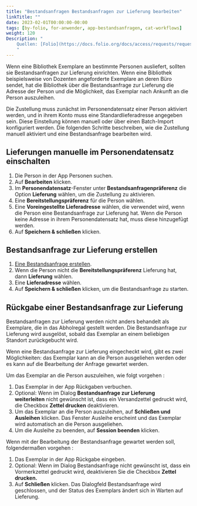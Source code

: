 ```yaml
---
title: "Bestandsanfragen Bestandsanfragen zur Lieferung bearbeiten"
linkTitle: ""
date: 2023-02-01T00:00:00-00:00
tags: [by-folio, for-anwender, app-bestandsanfragen, cat-workflows]
weight: 120
Description: "
    Quellen: [Folio](https://docs.folio.org/docs/access/requests/requests/#processing-delivery-requests) & [GBV](https://info.gbv.de/display/FOLIOGBVEXTERN/Folio:+Bestandsanfragen+Bestandsanfragen+zur+Lieferung+bearbeiten)
    "
---
```


Wenn eine Bibliothek Exemplare an bestimmte Personen ausliefert, sollten sie Bestandsanfragen zur Lieferung einrichten. Wenn eine Bibliothek beispielsweise von Dozenten angeforderte Exemplare an deren Büro sendet, hat die Bibliothek über die Bestandsanfrage zur Lieferung die Adresse der Person und die Möglichkeit, das Exemplar nach Ankunft an die Person auszuleihen.

Die Zustellung muss zunächst im Personendatensatz einer Person aktiviert werden, und in ihrem Konto muss eine Standardlieferadresse angegeben sein. Diese Einstellung können manuell oder über einen Batch-Import konfiguriert werden. Die folgenden Schritte beschreiben, wie die Zustellung manuell aktiviert und eine Bestandsanfrage bearbeiten wird.

## Lieferungen manuelle im Personendatensatz einschalten

1.  Die Person in der App Personen suchen.
2.  Auf **Bearbeiten** klicken.
3.  Im **Personendatensatz**\-Fenster unter **Bestandsanfragenpräferenz** die Option **Lieferung** wählen, um die Zustellung zu aktivieren.
4.  Eine **Bereitstellungspräferenz** für die Person wählen.
5.  Eine **Voreingestellte Lieferadresse** wählen, die verwendet wird, wenn die Person eine Bestandsanfrage zur Lieferung hat. Wenn die Person keine Adresse in ihrem Personendatensatz hat, muss diese hinzugefügt werden.
6.  Auf **Speichern & schließen** klicken.

## Bestandsanfrage zur Lieferung erstellen

1.  [Eine Bestandsanfrage erstellen](https://info.gbv.de/display/FOLIOGBVEXTERN/Folio%3A+Bestandsanfragen+auf+Exemplarebene).
2.  Wenn die Person nicht die **Bereitstellungspräferenz** Lieferung hat, dann **Lieferung** wählen.
3.  Eine **Lieferadresse** wählen.
4.  Auf **Speichern & schließen** klicken, um die Bestandsanfrage zu starten.

## Rückgabe einer Bestandsanfrage zur Lieferung

Bestandsanfragen zur Lieferung werden nicht anders behandelt als Exemplare, die in das Abholregal gestellt werden. Die Bestandsanfrage zur Lieferung wird ausgelöst, sobald das Exemplar an einem beliebigen Standort zurückgebucht wird.

Wenn eine Bestandsanfrage zur Lieferung eingecheckt wird, gibt es zwei Möglichkeiten: das Exemplar kann an die Person ausgeliehen werden oder es kann auf die Bearbeitung der Anfrage gewartet werden.

Um das Exemplar an die Person auszuleihen, wie folgt vorgehen :

1.  Das Exemplar in der App Rückgaben verbuchen.
2.  Optional: Wenn im Dialog **Bestandsanfrage zur Lieferung weiterleiten** nicht gewünscht ist, dass ein Versandzettel gedruckt wird, die Checkbox **Zettel drucken** deaktivieren.
3.  Um das Exemplar an die Person auszuleihen, auf **Schließen und Ausleihen** klicken. Das Fenster Ausleihe erscheint und das Exemplar wird automatisch an die Person ausgeliehen.
4.  Um die Ausleihe zu beenden, auf **Session beenden** klicken.

Wenn mit der Bearbeitung der Bestandsanfrage gewartet werden soll, folgendermaßen vorgehen :

1.  Das Exemplar in der App Rückgabe eingeben.
2.  Optional: Wenn im Dialog Bestandsanfrage nicht gewünscht ist, dass ein Vormerkzettel gedruckt wird, deaktivieren Sie die Checkbox **Zettel drucken.**
3.  Auf **Schließen** klicken. Das Dialogfeld Bestandsanfrage wird geschlossen, und der Status des Exemplars ändert sich in Warten auf Lieferung.

